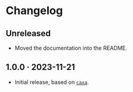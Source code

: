 # Changelog

## Unreleased

- Moved the documentation into the README.

## 1.0.0 · 2023-11-21

- Initial release, based on [`caxa`](https://npm.im/caxa).
